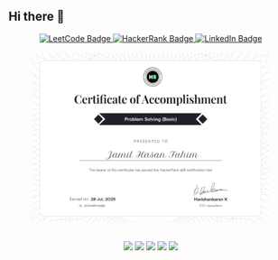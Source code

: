 ## Hi there 👋

<!--
**Fahimjh/Fahimjh** is a ✨ _special_ ✨ repository because its `README.md` (this file) appears on your GitHub profile.

Here are some ideas to get you started:

- 🔭 I’m currently working on ...
- 🌱 I’m currently learning ...
- 👯 I’m looking to collaborate on ...
- 🤔 I’m looking for help with ...
- 💬 Ask me about ...
- 📫 How to reach me: ...
- 😄 Pronouns: ...
- ⚡ Fun fact: ...
-->

<div id="header" align="center"> <!-- Adjust pixel value as needed -->
   <div id="badges">
      <a href="https://leetcode.com/u/fahimjh/">
        <img src="https://img.shields.io/badge/LeetCode-gray?style=for-the-badge&logo=LeetCode" alt="LeetCode Badge"/>
      </a>
      <a href="https://www.hackerrank.com/profile/fahimjh001/">
        <img src="https://img.shields.io/badge/HackerRank-2EC866?style=for-the-badge&logo=HackerRank&logoColor=white" alt="HackerRank Badge"/>
      </a>
      <a href="https://www.linkedin.com/in/fahimjh085001/">
        <img src="https://img.shields.io/badge/LinkedIn-blue?style=for-the-badge&logo=linkedin&logoColor=white" alt="LinkedIn Badge"/>
      </a>
   </div>
   <br/>
   <div>
      <img src="https://raw.githubusercontent.com/Fahimjh/CandCppLearning/main/Photos/HackerRank%20Certification.png" alt="HackerRank Certification" width="420" height="300"/>
   </div>
   <br/>

![](http://github-profile-summary-cards.vercel.app/api/cards/profile-details?username=Fahimjh&theme=date_night)
![](http://github-profile-summary-cards.vercel.app/api/cards/repos-per-language?username=Fahimjh&theme=date_night)
![](http://github-profile-summary-cards.vercel.app/api/cards/most-commit-language?username=Fahimjh&theme=date_night)
![](http://github-profile-summary-cards.vercel.app/api/cards/stats?username=Fahimjh&theme=date_night)
![](http://github-profile-summary-cards.vercel.app/api/cards/productive-time?username=Fahimjh&theme=date_night&utcOffset=8)
</div>

